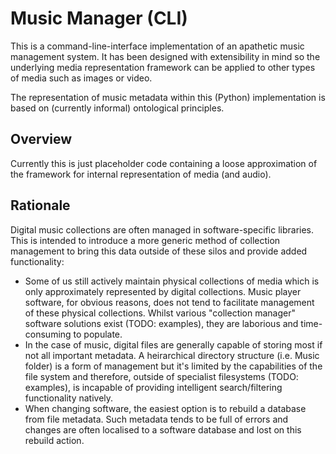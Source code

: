 Music Manager (CLI)
===================

This is a command-line-interface implementation of an apathetic music
management system. It has been designed with extensibility in mind so
the underlying media representation framework can be applied to other
types of media such as images or video.

The representation of music metadata within this (Python)
implementation is based on (currently informal) ontological
principles.

Overview
--------

Currently this is just placeholder code containing a loose
approximation of the framework for internal representation of media
(and audio).

Rationale
---------

Digital music collections are often managed in software-specific
libraries. This is intended to introduce a more generic method of
collection management to bring this data outside of these silos and
provide added functionality:

  - Some of us still actively maintain physical collections of media
    which is only approximately represented by digital collections.
    Music player software, for obvious reasons, does not tend to
	facilitate management of these physical collections. Whilst
	various "collection manager" software solutions exist (TODO:
	examples), they are laborious and time-consuming to populate.
  - In the case of music, digital files are generally capable of
    storing most if not all important metadata. A heirarchical
	directory structure (i.e. Music folder) is a form of management
	but it's limited by the capabilities of the file system and
	therefore, outside of specialist filesystems (TODO: examples), is
	incapable of providing intelligent search/filtering functionality
	natively.
  - When changing software, the easiest option is to rebuild a
    database from file metadata. Such metadata tends to be full of
	errors and changes are often localised to a software database and
	lost on this rebuild action.
